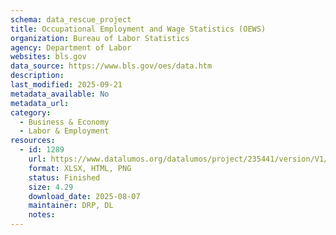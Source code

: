 ```yaml
---
schema: data_rescue_project 
title: Occupational Employment and Wage Statistics (OEWS)
organization: Bureau of Labor Statistics
agency: Department of Labor
websites: bls.gov
data_source: https://www.bls.gov/oes/data.htm
description: 
last_modified: 2025-09-21
metadata_available: No
metadata_url: 
category:
  - Business & Economy 
  - Labor & Employment 
resources:
  - id: 1289
    url: https://www.datalumos.org/datalumos/project/235441/version/V1/view;jsessionid=12CA81E02B4CA2A948FD074257D323CB
    format: XLSX, HTML, PNG
    status: Finished
    size: 4.29
    download_date: 2025-08-07
    maintainer: DRP, DL
    notes: 
---
```

